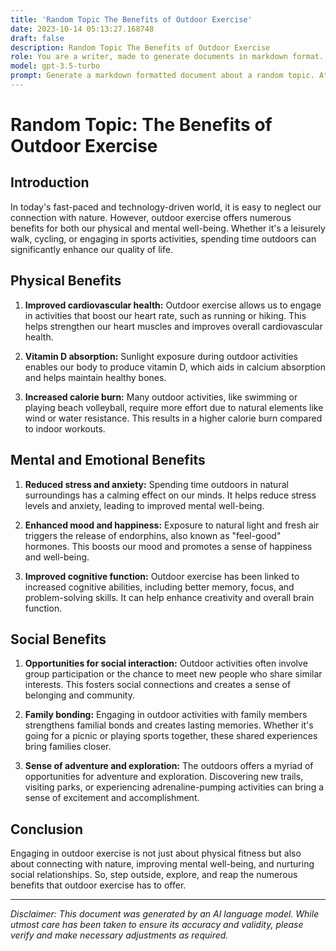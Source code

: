 ```yaml
---
title: 'Random Topic The Benefits of Outdoor Exercise'
date: 2023-10-14 05:13:27.168748
draft: false
description: Random Topic The Benefits of Outdoor Exercise
role: You are a writer, made to generate documents in markdown format. It is very important that all of the documents you generate are in valid markdown format.
model: gpt-3.5-turbo
prompt: Generate a markdown formatted document about a random topic. At the bottom, include a disclaimer explaining that the document was generated by you. The first line of the document should be the title. Make sure that the entire document is in proper markdown format, using a mix of various tags to make the document visually appealing.
---
```


# Random Topic: The Benefits of Outdoor Exercise

## Introduction

In today's fast-paced and technology-driven world, it is easy to neglect our connection with nature. However, outdoor exercise offers numerous benefits for both our physical and mental well-being. Whether it's a leisurely walk, cycling, or engaging in sports activities, spending time outdoors can significantly enhance our quality of life.

## Physical Benefits

1. **Improved cardiovascular health:** Outdoor exercise allows us to engage in activities that boost our heart rate, such as running or hiking. This helps strengthen our heart muscles and improves overall cardiovascular health.

2. **Vitamin D absorption:** Sunlight exposure during outdoor activities enables our body to produce vitamin D, which aids in calcium absorption and helps maintain healthy bones.

3. **Increased calorie burn:** Many outdoor activities, like swimming or playing beach volleyball, require more effort due to natural elements like wind or water resistance. This results in a higher calorie burn compared to indoor workouts.

## Mental and Emotional Benefits

1. **Reduced stress and anxiety:** Spending time outdoors in natural surroundings has a calming effect on our minds. It helps reduce stress levels and anxiety, leading to improved mental well-being.

2. **Enhanced mood and happiness:** Exposure to natural light and fresh air triggers the release of endorphins, also known as "feel-good" hormones. This boosts our mood and promotes a sense of happiness and well-being.

3. **Improved cognitive function:** Outdoor exercise has been linked to increased cognitive abilities, including better memory, focus, and problem-solving skills. It can help enhance creativity and overall brain function.

## Social Benefits

1. **Opportunities for social interaction:** Outdoor activities often involve group participation or the chance to meet new people who share similar interests. This fosters social connections and creates a sense of belonging and community.

2. **Family bonding:** Engaging in outdoor activities with family members strengthens familial bonds and creates lasting memories. Whether it's going for a picnic or playing sports together, these shared experiences bring families closer.

3. **Sense of adventure and exploration:** The outdoors offers a myriad of opportunities for adventure and exploration. Discovering new trails, visiting parks, or experiencing adrenaline-pumping activities can bring a sense of excitement and accomplishment.

## Conclusion

Engaging in outdoor exercise is not just about physical fitness but also about connecting with nature, improving mental well-being, and nurturing social relationships. So, step outside, explore, and reap the numerous benefits that outdoor exercise has to offer.

---

*Disclaimer: This document was generated by an AI language model. While utmost care has been taken to ensure its accuracy and validity, please verify and make necessary adjustments as required.*